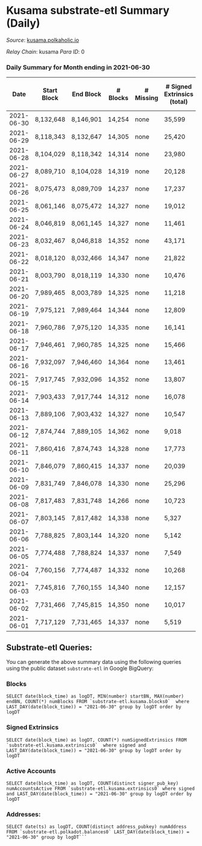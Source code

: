# Kusama substrate-etl Summary (Daily)

_Source_: [kusama.polkaholic.io](https://kusama.polkaholic.io)

*Relay Chain*: kusama
*Para ID*: 0



### Daily Summary for Month ending in 2021-06-30


| Date | Start Block | End Block | # Blocks | # Missing | # Signed Extrinsics (total) | # Active Accounts | # Addresses with Balances | # Events | # Transfers | # XCM Transfers In | # XCM Transfers Out |
| ---- | ----------- | --------- | -------- | --------- | --------------------------- | ----------------- | ------------------------- | -------- | ----------- | ------------------ | ------------------- |
| 2021-06-30 | 8,132,648 | 8,146,901 | 14,254 | none  | 35,599 | 3,098 | 130,233 | 261,862 | 5,404 ($53,418,506) |   |   |
| 2021-06-29 | 8,118,343 | 8,132,647 | 14,305 | none  | 25,420 | 3,708 |  | 214,626 | 5,754 ($80,523,994) |   |   |
| 2021-06-28 | 8,104,029 | 8,118,342 | 14,314 | none  | 23,980 | 4,743 |  | 219,007 | 6,972 ($38,032,945) |   |   |
| 2021-06-27 | 8,089,710 | 8,104,028 | 14,319 | none  | 20,128 | 4,259 |  | 196,773 | 5,106 ($18,342,902) |   |   |
| 2021-06-26 | 8,075,473 | 8,089,709 | 14,237 | none  | 17,237 | 3,734 |  | 180,053 | 5,087 ($33,081,827) |   |   |
| 2021-06-25 | 8,061,146 | 8,075,472 | 14,327 | none  | 19,012 | 3,109 |  | 183,484 | 4,694 ($55,465,429) |   |   |
| 2021-06-24 | 8,046,819 | 8,061,145 | 14,327 | none  | 11,461 | 1,906 |  | 156,169 | 3,234 ($40,856,723) |   |   |
| 2021-06-23 | 8,032,467 | 8,046,818 | 14,352 | none  | 43,171 | 2,077 |  | 286,223 | 4,193 ($90,356,005) |   |   |
| 2021-06-22 | 8,018,120 | 8,032,466 | 14,347 | none  | 21,822 | 2,374 |  | 195,803 | 4,676 ($62,242,841) |   |   |
| 2021-06-21 | 8,003,790 | 8,018,119 | 14,330 | none  | 10,476 | 2,655 |  | 147,185 | 4,059 ($24,412,948) |   |   |
| 2021-06-20 | 7,989,465 | 8,003,789 | 14,325 | none  | 11,218 | 1,599 |  | 136,845 | 2,503 ($15,230,291) |   |   |
| 2021-06-19 | 7,975,121 | 7,989,464 | 14,344 | none  | 12,809 | 2,327 |  | 165,460 | 3,138 ($18,338,360) |   |   |
| 2021-06-18 | 7,960,786 | 7,975,120 | 14,335 | none  | 16,141 | 1,966 |  | 155,622 | 3,176 ($88,678,882) |   |   |
| 2021-06-17 | 7,946,461 | 7,960,785 | 14,325 | none  | 15,466 | 2,650 |  | 165,618 | 3,913 ($56,135,097) |   |   |
| 2021-06-16 | 7,932,097 | 7,946,460 | 14,364 | none  | 13,461 | 3,482 |  | 154,303 | 5,991 ($62,523,628) |   |   |
| 2021-06-15 | 7,917,745 | 7,932,096 | 14,352 | none  | 13,807 | 2,829 |  | 150,488 | 5,221 ($59,007,821) |   |   |
| 2021-06-14 | 7,903,433 | 7,917,744 | 14,312 | none  | 16,078 | 2,715 |  | 166,934 | 5,289 ($29,692,660) |   |   |
| 2021-06-13 | 7,889,106 | 7,903,432 | 14,327 | none  | 10,547 | 2,661 |  | 140,133 | 4,386 ($24,415,976) |   |   |
| 2021-06-12 | 7,874,744 | 7,889,105 | 14,362 | none  | 9,018 | 2,453 |  | 129,724 | 4,216 ($32,017,661) |   |   |
| 2021-06-11 | 7,860,416 | 7,874,743 | 14,328 | none  | 17,773 | 6,074 |  | 175,100 | 11,531 ($87,899,679) |   |   |
| 2021-06-10 | 7,846,079 | 7,860,415 | 14,337 | none  | 20,039 | 8,290 |  | 191,407 | 15,740 ($93,747,673) |   |   |
| 2021-06-09 | 7,831,749 | 7,846,078 | 14,330 | none  | 25,296 | 10,866 |  | 221,025 | 22,008 ($110,179,464) |   |   |
| 2021-06-08 | 7,817,483 | 7,831,748 | 14,266 | none  | 10,723 | 4,364 |  | 144,379 | 7,175 ($175,993,015) |   |   |
| 2021-06-07 | 7,803,145 | 7,817,482 | 14,338 | none  | 5,327 | 1,845 |  | 123,945 | 2,236 ($28,511,153) |   |   |
| 2021-06-06 | 7,788,825 | 7,803,144 | 14,320 | none  | 5,142 | 1,557 |  | 119,070 | 1,766 ($11,179,763) |   |   |
| 2021-06-05 | 7,774,488 | 7,788,824 | 14,337 | none  | 7,549 | 1,984 |  | 116,712 | 2,372 ($17,733,630) |   |   |
| 2021-06-04 | 7,760,156 | 7,774,487 | 14,332 | none  | 10,268 | 2,992 |  | 136,605 | 3,042 ($17,529,002) |   |   |
| 2021-06-03 | 7,745,816 | 7,760,155 | 14,340 | none  | 12,157 | 4,333 |  | 148,377 | 4,277 ($20,469,175) |   |   |
| 2021-06-02 | 7,731,466 | 7,745,815 | 14,350 | none  | 10,017 | 2,245 |  | 146,767 | 2,918 ($36,287,227) |   |   |
| 2021-06-01 | 7,717,129 | 7,731,465 | 14,337 | none  | 5,519 | 1,430 |  | 117,622 | 1,714 ($20,271,092) |   |   |

## Substrate-etl Queries:
You can generate the above summary data using the following queries using the public dataset `substrate-etl` in Google BigQuery:


### Blocks
```
SELECT date(block_time) as logDT, MIN(number) startBN, MAX(number) endBN, COUNT(*) numBlocks FROM `substrate-etl.kusama.blocks0`  where LAST_DAY(date(block_time)) = "2021-06-30" group by logDT order by logDT
```


### Signed Extrinsics
```
SELECT date(block_time) as logDT, COUNT(*) numSignedExtrinsics FROM `substrate-etl.kusama.extrinsics0`  where signed and LAST_DAY(date(block_time)) = "2021-06-30" group by logDT order by logDT
```


### Active Accounts
```
SELECT date(block_time) as logDT, COUNT(distinct signer_pub_key) numAccountsActive FROM `substrate-etl.kusama.extrinsics0` where signed and LAST_DAY(date(block_time)) = "2021-06-30" group by logDT order by logDT
```


### Addresses:
```
SELECT date(ts) as logDT, COUNT(distinct address_pubkey) numAddress FROM `substrate-etl.polkadot.balances0` LAST_DAY(date(block_time)) = "2021-06-30" group by logDT```

